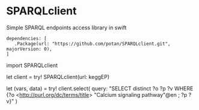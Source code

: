 # SPARQLclient
Simple SPARQL endpoints access library in swift

    dependencies: [
       .Package(url: "https://github.com/potan/SPARQLclient.git", majorVersion: 0),
    ]

import SPARQLclient

let client = try! SPARQLclient(url: keggEP)

let (vars, data) = try! client.select(
     query: "SELECT distinct ?o ?p ?v WHERE {?o &lt;http://purl.org/dc/terms/title&gt; \"Calcium signaling pathway\"@en ; ?p ?v}" )
